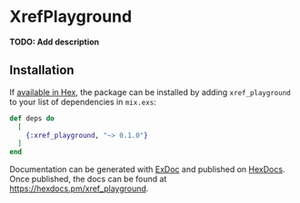 # XrefPlayground

**TODO: Add description**

## Installation

If [available in Hex](https://hex.pm/docs/publish), the package can be installed
by adding `xref_playground` to your list of dependencies in `mix.exs`:

```elixir
def deps do
  [
    {:xref_playground, "~> 0.1.0"}
  ]
end
```

Documentation can be generated with [ExDoc](https://github.com/elixir-lang/ex_doc)
and published on [HexDocs](https://hexdocs.pm). Once published, the docs can
be found at <https://hexdocs.pm/xref_playground>.

